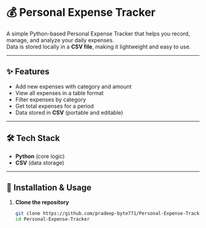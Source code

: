 # 💰 Personal Expense Tracker

A simple Python-based Personal Expense Tracker that helps you record, manage, and analyze your daily expenses.  
Data is stored locally in a **CSV file**, making it lightweight and easy to use.

---

## ✨ Features
- Add new expenses with category and amount  
- View all expenses in a table format  
- Filter expenses by category  
- Get total expenses for a period  
- Data stored in **CSV** (portable and editable)  

---

## 🛠️ Tech Stack
- **Python** (core logic)  
- **CSV** (data storage)  

---

## 🚀 Installation & Usage

1. **Clone the repository**
   ```bash
   git clone https://github.com/pradeep-byte771/Personal-Expense-Tracker.git
   cd Personal-Expense-Tracker
